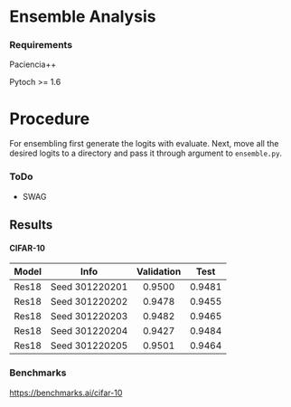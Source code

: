# Ensemble Analysis

### Requirements

Paciencia++

Pytoch >= 1.6 


# Procedure

For ensembling first generate the logits with evaluate. Next, move all the desired logits to a directory 
and pass it through argument to `ensemble.py`.

### ToDo

- SWAG

## Results

#### CIFAR-10

| Model |      Info      | Validation |  Test  |
|:-----:|:--------------:|:----------:|:------:|
| Res18 | Seed 301220201 |   0.9500   | 0.9481 |
| Res18 | Seed 301220202 |   0.9478   | 0.9455 |
| Res18 | Seed 301220203 |   0.9482   | 0.9465 |
| Res18 | Seed 301220204 |   0.9427   | 0.9484 |
| Res18 | Seed 301220205 |   0.9501   | 0.9464 |


### Benchmarks

https://benchmarks.ai/cifar-10

